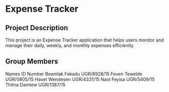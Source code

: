 # Expense Tracker

## Project Description
This project is an Expense Tracker application that helps users monitor and manage their daily, weekly, and monthly expenses efficiently.

## Group Members
   Names            ID Number
 Beamlak Fekadu    UGR/8928/15
 Feven Tewelde     UGR/0805/15
 Haset Wendesen    UGR/4331/15
 Naol Feyisa       UGR/5409/15
 Thitna Damtew     UGR/1387/15
